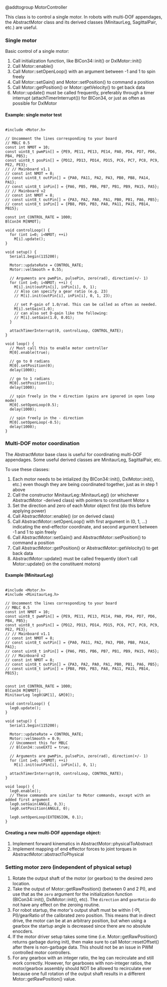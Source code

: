 @addtogroup MotorController

This class is to control a single motor. In robots with multi-DOF appendages, the AbstractMotor class and its derived classes (MinitaurLeg, SagittalPair, etc.) are useful.

### Single motor

Basic control of a single motor:
1. Call initialization function, like BlCon34::init() or DxlMotor::init()
2. Call Motor::enable()
3. Call Motor::setOpenLoop() with an argument between -1 and 1 to spin freely
4. Call Motor::setGain() and Motor::setPosition() to command a position
5. Call Motor::getPosition() or Motor::getVelocity() to get back data
6. Motor::update() must be called frequently, preferably through a timer interrupt (attachTimerInterrupt()) for BlCon34, or just as often as possible for DxlMotor

#### Example: single motor test

~~~{.cpp}

#include <Motor.h>

// Uncomment the lines corresponding to your board
// MBLC 0.5
const int NMOT = 10;
const uint8_t pwmPin[] = {PE9, PE11, PE13, PE14, PA0, PD4, PD7, PD6, PB4, PB5};
const uint8_t posPin[] = {PD12, PD13, PD14, PD15, PC6, PC7, PC8, PC9, PE2, PE3};
// // Mainboard v1.1
// const int NMOT = 8;
// const uint8_t outPin[] = {PA0, PA11, PA2, PA3, PB0, PB8, PA14, PA1};
// const uint8_t inPin[] = {PA6, PB5, PB6, PB7, PB1, PB9, PA15, PA5};
// // Mainboard v2
// const int NMOT = 8;
// const uint8_t outPin[] = {PA3, PA2, PA0, PA1, PB0, PB1, PA6, PB5};
// const uint8_t inPin[] = {PB8, PB9, PB3, PA8, PA11, PA15, PB14, PB15};

const int CONTROL_RATE = 1000;
BlCon34 M[NMOT];

void controlLoop() {
  for (int i=0; i<NMOT; ++i)
    M[i].update();
}

void setup() {
  Serial1.begin(115200);

  Motor::updateRate = CONTROL_RATE;
  Motor::velSmooth = 0.55;

  // Arguments are pwmPin, pulsePin, zero(rad), direction(+/- 1)
  for (int i=0; i<NMOT; ++i) {
    M[i].init(outPin[i], inPin[i], 0, 1);
    // Also can specify a gear ratio (e.g. 23)
    // M[i].init(outPin[i], inPin[i], 0, 1, 23);

    // set P-gain of 1.0/rad. This can be called as often as needed.
    M[i].setGain(1.0);
    // can also set D-gain like the following:
    // M[i].setGain(1.0, 0.01);
  }

  attachTimerInterrupt(0, controlLoop, CONTROL_RATE);
}

void loop() {
  // Must call this to enable motor controller
  M[0].enable(true);

  // go to 0 radians
  M[0].setPosition(0);
  delay(1000);

  // go to 1 radians
  M[0].setPosition(1);
  delay(1000);

  // spin freely in the + direction (gains are ignored in open loop mode)
  M[0].setOpenLoop(0.5);
  delay(1000);

  // spin freely in the - direction
  M[0].setOpenLoop(-0.5);
  delay(1000);
}

~~~

### Multi-DOF motor coordination

The AbstractMotor base class is useful for coordinating multi-DOF appendages. Some useful derived classes are MinitaurLeg, SagittalPair, etc.

To use these classes:

1. Each motor needs to be intialized (by BlCon34::init(), DxlMotor::init(), etc.) even though they are being coordinated together, just as in step 1 above
2. Call the constructor MinitaurLeg::MinitaurLeg() (or whichever AbstractMotor -derived class) with pointers to constituent Motor s
3. Set the direction and zero of each Motor object first (do this before applying power)
4. Call AbstractMotor::enable() (or on derived class)
5. Call AbstractMotor::setOpenLoop() with first argument in (0, 1, ...) indicating the end-effector coordinate, and second argument between -1 and 1 to spin freely
6. Call AbstractMotor::setGain() and AbstractMotor::setPosition() to command a position
7. Call AbstractMotor::getPosition() or AbstractMotor::getVelocity() to get back data
8. AbstractMotor::update() must be called frequently (don't call Motor::update() on the constituent motors)

#### Example (MinitaurLeg)


~~~{.cpp}

#include <Motor.h>
#include <MinitaurLeg.h>

// Uncomment the lines corresponding to your board
// MBLC 0.5
const int NMOT = 10;
const uint8_t pwmPin[] = {PE9, PE11, PE13, PE14, PA0, PD4, PD7, PD6, PB4, PB5};
const uint8_t posPin[] = {PD12, PD13, PD14, PD15, PC6, PC7, PC8, PC9, PE2, PE3};
// // Mainboard v1.1
// const int NMOT = 8;
// const uint8_t outPin[] = {PA0, PA11, PA2, PA3, PB0, PB8, PA14, PA1};
// const uint8_t inPin[] = {PA6, PB5, PB6, PB7, PB1, PB9, PA15, PA5};
// // Mainboard v2
// const int NMOT = 8;
// const uint8_t outPin[] = {PA3, PA2, PA0, PA1, PB0, PB1, PA6, PB5};
// const uint8_t inPin[] = {PB8, PB9, PB3, PA8, PA11, PA15, PB14, PB15};


const int CONTROL_RATE = 1000;
BlCon34 M[NMOT];
MinitaurLeg leg0(&M[1], &M[0]);

void controlLoop() {
  leg0.update();
}

void setup() {
  Serial1.begin(115200);

  Motor::updateRate = CONTROL_RATE;
  Motor::velSmooth = 0.9;
  // Uncomment this for MBLC
  // BlCon34::useEXTI = true;

  // Arguments are pwmPin, pulsePin, zero(rad), direction(+/- 1)
  for (int i=0; i<NMOT; ++i)
    M[i].init(outPin[i], inPin[i], 0, 1);

  attachTimerInterrupt(0, controlLoop, CONTROL_RATE);
}

void loop() {
  leg0.enable();
  // These commands are similar to Motor commands, except with an added first argument
  leg0.setGain(ANGLE, 0.3);
  leg0.setPosition(ANGLE, 0);

  leg0.setOpenLoop(EXTENSION, 0.1);
}

~~~

#### Creating a new multi-DOF appendage object:

1. Implement forward kinematics in AbstractMotor::physicalToAbstract
2. Implement mapping of end effector forces to joint torques in AbstractMotor::abstractToPhysical

### Setting motor zero (independent of physical setup)

1. Rotate the output shaft of the motor (or gearbox) to the desired zero location.
2. Take the output of Motor::getRawPosition() (between 0 and 2 PI), and use that as the `zero` argument for the initialization function (BlCon34::init(), DxlMotor::init(), etc). The `direction` and `gearRatio` do not have any effect on the zeroing routine.
3. For robot startup, the motor's output shaft must be within (-PI, PI)/gearRatio of the calibrated zero position. This means that in direct drive, the motor can be at an arbitrary position, but when using a gearbox the startup angle is decreased since there are no absolute enocders.
4. If the motor driver setup takes some time (i.e. Motor::getRawPosition() returns garbage during init), then make sure to call Motor::resetOffset() after there is non-garbage data. This should not be an issue in PWM controlled motor controllers.
5. For any gearbox with an integer ratio, the leg can recirculate and still work correctly. However, for gearboxes with non-integer ratios, the motor/gearbox assembly should NOT be allowed to recirculate ever because one full rotation of the output shaft results in a different Motor::getRawPosition() value.

